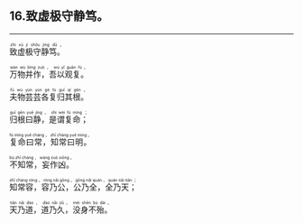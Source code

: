 ## 16.致虚极守静笃。
---


<ruby><rb> 致虚极守静笃。 </rb> <rt>zhì  xū  jí  shǒu  jìng  dǔ 。</rt></ruby>

<ruby><rb> 万物并作，吾以观复。 </rb> <rt>wàn  wù  bìng  zuò ， wú  yǐ  guān  fù 。</rt></ruby>

<ruby><rb> 夫物芸芸各复归其根。 </rb> <rt>fū  wù  yún  yún  gè  fù  guī  qí  gēn 。</rt></ruby>

<ruby><rb> 归根曰静，是谓复命； </rb> <rt>guī  gēn  yuē  jìng ， shì  wèi  fù  mìng ；</rt></ruby>

<ruby><rb> 复命曰常，知常曰明。 </rb> <rt>fù  mìng  yuē  cháng ， zhī  cháng  yuē  míng 。</rt></ruby>

<ruby><rb> 不知常，妄作凶。 </rb> <rt>bù  zhī  cháng ， wàng  zuò  xiōng 。</rt></ruby>

<ruby><rb> 知常容，容乃公，公乃全，全乃天； </rb> <rt>zhī  cháng  róng ， róng  nǎi  gōng ， gōng  nǎi  quán ， quán  nǎi  tiān ；</rt></ruby>

<ruby><rb> 天乃道，道乃久，没身不殆。 </rb> <rt>tiān  nǎi  dào ， dào  nǎi  jiǔ ， méi  shēn  bù  dài 。</rt></ruby>

